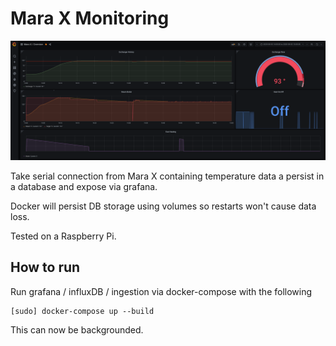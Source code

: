 # Mara X Monitoring

![Granfana Preview](./preview.png "Granfana Preview")

Take serial connection from Mara X containing temperature data a persist in a database and expose via grafana.

Docker will persist DB storage using volumes so restarts won't cause data loss.

Tested on a Raspberry Pi.

## How to run

Run grafana / influxDB / ingestion via docker-compose with the following

```shell
[sudo] docker-compose up --build
```

This can now be backgrounded.
